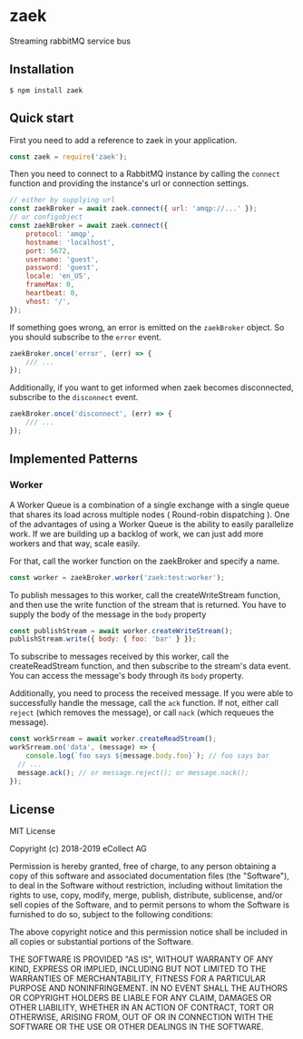 # zaek

Streaming rabbitMQ service bus

## Installation

```shell
$ npm install zaek
```

## Quick start

First you need to add a reference to zaek in your application.

```javascript
const zaek = require('zaek');
```

Then you need to connect to a RabbitMQ instance by calling the `connect` function and providing the instance's url or connection settings.

```javascript
// either by supplying url
const zaekBroker = await zaek.connect({ url: 'amqp://...' });
// or configobject
const zaekBroker = await zaek.connect({
	protocol: 'amqp',
	hostname: 'localhost',
	port: 5672,
	username: 'guest',
	password: 'guest',
	locale: 'en_US',
	frameMax: 0,
	heartbeat: 0,
	vhost: '/',
});
```

If something goes wrong, an error is emitted on the `zaekBroker` object. So you should subscribe to the `error` event.

```js
zaekBroker.once('error', (err) => {
	/// ...
});
```

Additionally, if you want to get informed when zaek becomes disconnected, subscribe to the `disconnect` event.

```js
zaekBroker.once('disconnect', (err) => {
	/// ...
});
```

## Implemented Patterns

### Worker

A Worker Queue is a combination of a single exchange with a single queue that shares its load across multiple nodes ( Round-robin dispatching ). One of the advantages of using a Worker Queue is the ability to easily parallelize work. If we are building up a backlog of work, we can just add more workers and that way, scale easily.

For that, call the worker function on the zaekBroker and specify a name.

```js
const worker = zaekBroker.worker('zaek:test:worker');
```

To publish messages to this worker, call the createWriteStream function, and then use the write function of the stream that is returned. You have to supply the body of the message in the ```body``` property

```js
const publishStream = await worker.createWriteStream();
publishStream.write({ body: { foo: 'bar' } });
```

To subscribe to messages received by this worker, call the createReadStream function, and then subscribe to the stream's data event. You can access the message's body through its ```body``` property.

Additionally, you need to process the received message. If you were able to successfully handle the message, call the ```ack``` function. If not, either call ```reject``` (which removes the message), or call ```nack``` (which requeues the message).

```js
const workSrream = await worker.createReadStream();
workSrream.on('data', (message) => {
	console.log(`foo says ${message.body.foo}`); // foo says bar
  // ...
  message.ack(); // or message.reject(); or message.nack();
});
```

## License

MIT License

Copyright (c) 2018-2019 eCollect AG

Permission is hereby granted, free of charge, to any person obtaining a copy
of this software and associated documentation files (the "Software"), to deal
in the Software without restriction, including without limitation the rights
to use, copy, modify, merge, publish, distribute, sublicense, and/or sell
copies of the Software, and to permit persons to whom the Software is
furnished to do so, subject to the following conditions:

The above copyright notice and this permission notice shall be included in all
copies or substantial portions of the Software.

THE SOFTWARE IS PROVIDED "AS IS", WITHOUT WARRANTY OF ANY KIND, EXPRESS OR
IMPLIED, INCLUDING BUT NOT LIMITED TO THE WARRANTIES OF MERCHANTABILITY,
FITNESS FOR A PARTICULAR PURPOSE AND NONINFRINGEMENT. IN NO EVENT SHALL THE
AUTHORS OR COPYRIGHT HOLDERS BE LIABLE FOR ANY CLAIM, DAMAGES OR OTHER
LIABILITY, WHETHER IN AN ACTION OF CONTRACT, TORT OR OTHERWISE, ARISING FROM,
OUT OF OR IN CONNECTION WITH THE SOFTWARE OR THE USE OR OTHER DEALINGS IN THE
SOFTWARE.
